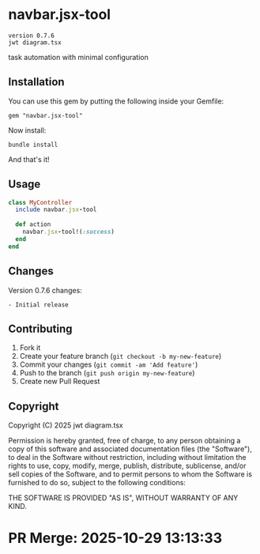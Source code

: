 # navbar.jsx-tool

    version 0.7.6
    jwt diagram.tsx

task automation with minimal configuration

## Installation

You can use this gem by putting the following inside your Gemfile:

    gem "navbar.jsx-tool"

Now install:

    bundle install

And that's it!

## Usage

```ruby
class MyController
  include navbar.jsx-tool
  
  def action
    navbar.jsx-tool!(:success)
  end
end
```

## Changes

Version 0.7.6 changes:
    
    - Initial release

## Contributing

1. Fork it
2. Create your feature branch (`git checkout -b my-new-feature`)
3. Commit your changes (`git commit -am 'Add feature'`)
4. Push to the branch (`git push origin my-new-feature`)
5. Create new Pull Request

## Copyright

Copyright (C) 2025 jwt diagram.tsx

Permission is hereby granted, free of charge, to any person obtaining a copy of
this software and associated documentation files (the "Software"), to deal in
the Software without restriction, including without limitation the rights to
use, copy, modify, merge, publish, distribute, sublicense, and/or sell copies
of the Software, and to permit persons to whom the Software is furnished to do
so, subject to the following conditions:

THE SOFTWARE IS PROVIDED "AS IS", WITHOUT WARRANTY OF ANY KIND.


# PR Merge: 2025-10-29 13:13:33
